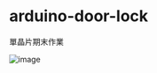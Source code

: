 # arduino-door-lock
單晶片期末作業

![image](https://github.com/a7209579/arduino-door-lock/blob/main/images/tinkercad.png)

